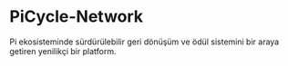 # PiCycle-Network
Pi ekosisteminde sürdürülebilir geri dönüşüm ve ödül sistemini bir araya getiren yenilikçi bir platform.
